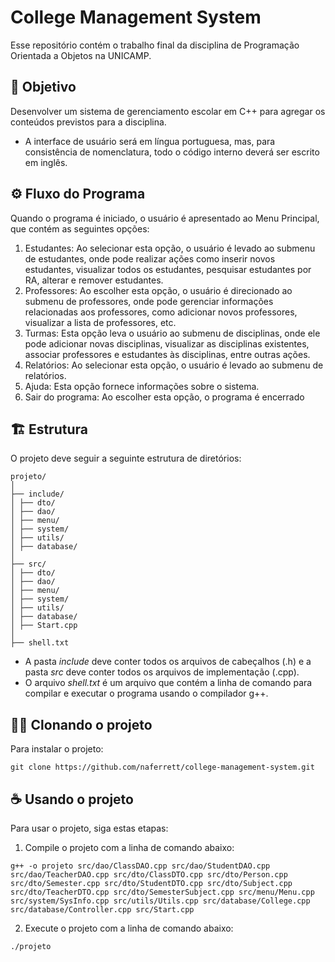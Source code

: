 # College Management System
Esse repositório contém o trabalho final da disciplina de Programação Orientada a Objetos na UNICAMP.

## 🎯 Objetivo

Desenvolver um sistema de gerenciamento escolar em C++ para agregar os conteúdos previstos para a disciplina.
- A interface de usuário será em língua portuguesa, mas, para consistência de nomenclatura, todo o código interno deverá ser escrito em inglês. 

## ⚙️ Fluxo do Programa

Quando o programa é iniciado, o usuário é apresentado ao Menu Principal, que contém as seguintes opções:
1. Estudantes: Ao selecionar esta opção, o usuário é levado ao submenu de estudantes, onde pode realizar ações como inserir novos estudantes, visualizar todos os estudantes, pesquisar estudantes por RA, alterar e remover estudantes.
2. Professores: Ao escolher esta opção, o usuário é direcionado ao submenu de professores, onde pode gerenciar informações relacionadas aos professores, como adicionar novos professores, visualizar a lista de professores, etc.
3. Turmas: Esta opção leva o usuário ao submenu de disciplinas, onde ele pode adicionar novas disciplinas, visualizar as disciplinas existentes, associar professores e estudantes às disciplinas, entre outras ações.
4. Relatórios: Ao selecionar esta opção, o usuário é levado ao submenu de relatórios.
5. Ajuda: Esta opção fornece informações sobre o sistema.
6. Sair do programa: Ao escolher esta opção, o programa é encerrado

## 🏗️ Estrutura

O projeto deve seguir a seguinte estrutura de diretórios:
```
projeto/
│
├── include/
│ ├── dto/
│ ├── dao/
│ ├── menu/
│ ├── system/
│ ├── utils/
│ ├── database/
│
├── src/
│ ├── dto/
│ ├── dao/
│ ├── menu/
│ ├── system/
│ ├── utils/
│ ├── database/
│ ├── Start.cpp
│
├── shell.txt
```

- A pasta <i>include</i> deve conter todos os arquivos de cabeçalhos (.h) e a pasta <i>src</i> deve conter todos os arquivos de implementação (.cpp).
- O arquivo <i>shell.txt</i> é um arquivo que contém a linha de comando para compilar e executar o programa usando o compilador g++.

## 👨‍💻 Clonando o projeto

Para instalar o projeto:

```
git clone https://github.com/naferrett/college-management-system.git
```

## ☕ Usando o projeto

Para usar o projeto, siga estas etapas:

1. Compile o projeto com a linha de comando abaixo:

```
g++ -o projeto src/dao/ClassDAO.cpp src/dao/StudentDAO.cpp src/dao/TeacherDAO.cpp src/dto/ClassDTO.cpp src/dto/Person.cpp src/dto/Semester.cpp src/dto/StudentDTO.cpp src/dto/Subject.cpp src/dto/TeacherDTO.cpp src/dto/SemesterSubject.cpp src/menu/Menu.cpp src/system/SysInfo.cpp src/utils/Utils.cpp src/database/College.cpp src/database/Controller.cpp src/Start.cpp
```

2. Execute o projeto com a linha de comando abaixo:

```
./projeto
```
